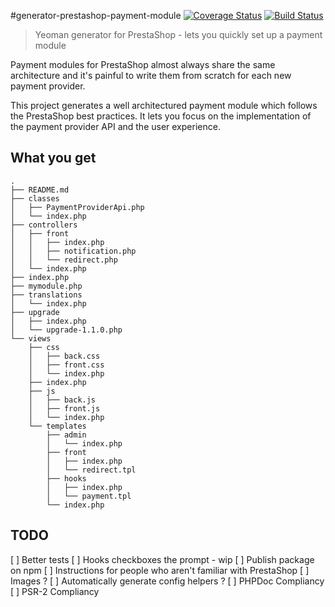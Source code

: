 #generator-prestashop-payment-module
[![Coverage Status](https://coveralls.io/repos/github/marcpicaud/generator-prestashop-payment-module/badge.svg?branch=master)](https://coveralls.io/github/marcpicaud/generator-prestashop-payment-module?branch=master) [![Build Status](https://travis-ci.org/marcpicaud/generator-prestashop-payment-module.svg?branch=master)](https://travis-ci.org/marcpicaud/generator-prestashop-payment-module)
> Yeoman generator for PrestaShop - lets you quickly set up a payment module

Payment modules for PrestaShop almost always share the same architecture and it's painful to write them from scratch for each new payment provider.

This project generates a well architectured payment module which follows the PrestaShop best practices. It lets you focus on the implementation of the payment provider API and the user experience.

## What you get
```
.
├── README.md
├── classes
│   ├── PaymentProviderApi.php
│   └── index.php
├── controllers
│   ├── front
│   │   ├── index.php
│   │   ├── notification.php
│   │   └── redirect.php
│   └── index.php
├── index.php
├── mymodule.php
├── translations
│   └── index.php
├── upgrade
│   ├── index.php
│   └── upgrade-1.1.0.php
└── views
    ├── css
    │   ├── back.css
    │   ├── front.css
    │   └── index.php
    ├── index.php
    ├── js
    │   ├── back.js
    │   ├── front.js
    │   └── index.php
    └── templates
        ├── admin
        │   └── index.php
        ├── front
        │   ├── index.php
        │   └── redirect.tpl
        ├── hooks
        │   ├── index.php
        │   └── payment.tpl
        └── index.php
```

## TODO
[ ] Better tests
[ ] Hooks checkboxes the prompt - wip
[ ] Publish package on npm
[ ] Instructions for people who aren't familiar with PrestaShop
[ ] Images ?
[ ] Automatically generate config helpers ?
[ ] PHPDoc Compliancy
[ ] PSR-2 Compliancy
